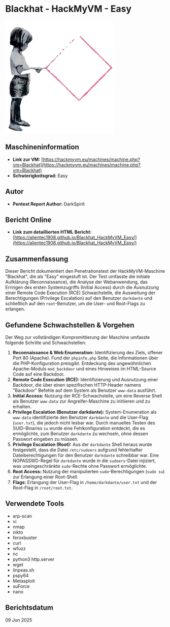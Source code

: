 # Blackhat - HackMyVM - Easy

![Blackhat HackMyVM Icon](Blackhat.png)

## Maschineninformation

*   **Link zur VM:** [https://hackmyvm.eu/machines/machine.php?vm=Blackhat](https://hackmyvm.eu/machines/machine.php?vm=Blackhat)
*   **Schwierigkeitsgrad:** Easy

## Autor

*   **Pentest Report Author:** DarkSpirit

## Bericht Online

*   **Link zum detaillierten HTML Bericht:** [https://alientec1908.github.io/Blackhat_HackMyVM_Easy/](https://alientec1908.github.io/Blackhat_HackMyVM_Easy/)

## Zusammenfassung

Dieser Bericht dokumentiert den Penetrationstest der HackMyVM-Maschine "Blackhat", die als "Easy" eingestuft ist. Der Test umfasste die initiale Aufklärung (Reconnaissance), die Analyse der Webanwendung, das Erringen des ersten Systemzugriffs (Initial Access) durch die Ausnutzung einer Remote Code Execution (RCE) Schwachstelle, die Ausweitung der Berechtigungen (Privilege Escalation) auf den Benutzer `darkdante` und schließlich auf den `root`-Benutzer, um die User- und Root-Flags zu erlangen.

## Gefundene Schwachstellen & Vorgehen

Der Weg zur vollständigen Kompromittierung der Maschine umfasste folgende Schritte und Schwachstellen:

1.  **Reconnaissance & Web Enumeration:** Identifizierung des Ziels, offener Port 80 (Apache). Fund der `phpinfo.php` Seite, die Informationen über die PHP-Konfiguration preisgibt. Entdeckung des ungewöhnlichen Apache-Moduls `mod_backdoor` und eines Hinweises im HTML-Source Code auf eine Backdoor.
2.  **Remote Code Execution (RCE):** Identifizierung und Ausnutzung einer Backdoor, die über einen spezifischen HTTP-Header namens "Backdoor" Befehle auf dem System als Benutzer `www-data` ausführt.
3.  **Initial Access:** Nutzung der RCE-Schwachstelle, um eine Reverse Shell als Benutzer `www-data` zur Angreifer-Maschine zu initiieren und zu erhalten.
4.  **Privilege Escalation (Benutzer darkdante):** System-Enumeration als `www-data` identifizierte den Benutzer `darkdante` und die User-Flag (`user.txt`), die jedoch nicht lesbar war. Durch manuelles Testen des SUID-Binaries `su` wurde eine Fehlkonfiguration entdeckt, die es ermöglichte, zum Benutzer `darkdante` zu wechseln, ohne dessen Passwort eingeben zu müssen.
5.  **Privilege Escalation (Root):** Aus der `darkdante` Shell heraus wurde festgestellt, dass die Datei `/etc/sudoers` aufgrund fehlerhafter Dateiberechtigungen für den Benutzer `darkdante` schreibbar war. Eine NOPASSWD-Regel für `darkdante` wurde in die `sudoers`-Datei injiziert, was uneingeschränkte `sudo`-Rechte ohne Passwort ermöglichte.
6.  **Root Access:** Nutzung der manipulierten `sudo`-Berechtigungen (`sudo su`) zur Erlangung einer Root-Shell.
7.  **Flags:** Erlangung der User-Flag in `/home/darkdante/user.txt` und der Root-Flag in `/root/root.txt`.

## Verwendete Tools

*   arp-scan
*   vi
*   nmap
*   nikto
*   feroxbuster
*   curl
*   wfuzz
*   nc
*   python3 http.server
*   wget
*   linpeas.sh
*   pspy64
*   Metasploit
*   suForce
*   nano

## Berichtsdatum

09 Jun 2025
